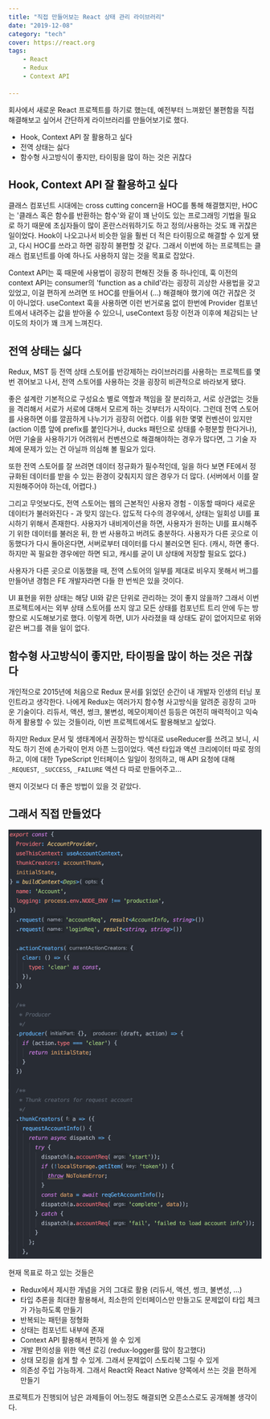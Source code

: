 ```yaml
---
title: "직접 만들어보는 React 상태 관리 라이브러리"
date: "2019-12-08"
category: "tech"
cover: https://react.org
tags:
    - React
    - Redux
    - Context API

---
```


회사에서 새로운 React 프로젝트를 하기로 했는데, 예전부터 느껴왔던 불편함을 직접 해결해보고 싶어서 간단하게 라이브러리를 만들어보기로 했다.

- Hook, Context API 잘 활용하고 싶다
- 전역 상태는 싫다
- 함수형 사고방식이 좋지만, 타이핑을 많이 하는 것은 귀찮다

## Hook, Context API 잘 활용하고 싶다

클래스 컴포넌트 시대에는 cross cutting concern을 HOC를 통해 해결했지만, HOC는 '클래스 혹은 함수를 반환하는 함수'와 같이 꽤 난이도 있는 프로그래밍 기법을 필요로 하기 때문에 초심자들이 많이 혼란스러워하기도 하고 정의/사용하는 것도 꽤 귀찮은 일이었다. Hook이 나오고나서 비슷한 일을 훨씬 더 적은 타이핑으로 해결할 수 있게 됐고, 다시 HOC를 쓰라고 하면 굉장히 불편할 것 같다. 그래서 이번에 하는 프로젝트는 클래스 컴포넌트를 아예 하나도 사용하지 않는 것을 목표로 잡았다.

Context API는 훅 때문에 사용법이 굉장히 편해진 것들 중 하나인데, 훅 이전의 context API는 consumer의 'function as a child'라는 굉장히 괴상한 사용법을 갖고 있었고, 이걸 편하게 쓰려면 또 HOC를 만들어서 (...) 해결해야 했기에 여간 귀찮은 것이 아니었다. useContext 훅을 사용하면 이런 번거로움 없이 한번에 Provider 컴포넌트에서 내려주는 값을 받아올 수 있으니, useContext 등장 이전과 이후에 체감되는 난이도의 차이가 꽤 크게 느껴진다.

## 전역 상태는 싫다

Redux, MST 등 전역 상태 스토어를 반강제하는 라이브러리를 사용하는 프로젝트를 몇 번 겪어보고 나서, 전역 스토어를 사용하는 것을 굉장히 비관적으로 바라보게 됐다.

좋은 설계란 기본적으로 구성요소 별로 역할과 책임을 잘 분리하고, 서로 상관없는 것들을 격리해서 서로가 서로에 대해서 모르게 하는 것부터가 시작이다. 그런데 전역 스토어를 사용하면 이를 깔끔하게 나누기가 굉장히 어렵다. 이를 위한 몇몇 컨벤션이 있지만 (action 이름 앞에 prefix를 붙인다거나, ducks 패턴으로 상태를 수평분할 한다거나), 어떤 기술을 사용하기가 어려워서 컨벤션으로 해결해야하는 경우가 많다면, 그 기술 자체에 문제가 있는 건 아닐까 의심해 볼 필요가 있다.

또한 전역 스토어를 잘 쓰려면 데이터 정규화가 필수적인데, 일을 하다 보면 FE에서 정규화된 데이터를 받을 수 있는 환경이 갖춰지지 않은 경우가 더 많다. (서버에서 이를 잘 지원해주어야 하는데, 어렵다.)

그리고 무엇보다도, 전역 스토어는 웹의 근본적인 사용자 경험 - 이동할 때마다 새로운 데이터가 불러와진다 - 과 맞지 않는다. 압도적 다수의 경우에서, 상태는 일회성 UI를 표시하기 위해서 존재한다. 사용자가 내비게이션을 하면, 사용자가 원하는 UI를 표시해주기 위한 데이터를 불러온 뒤, 한 번 사용하고 버려도 충분하다. 사용자가 다른 곳으로 이동했다가 다시 돌아온다면, 서버로부터 데이터를 다시 불러오면 된다. (캐시, 하면 좋다. 하지만 꼭 필요한 경우에만 하면 되고, 캐시를 굳이 UI 상태에 저장할 필요도 없다.)

사용자가 다른 곳으로 이동했을 때, 전역 스토어의 일부를 제대로 비우지 못해서 버그를 만들어낸 경험은 FE 개발자라면 다들 한 번씩은 있을 것이다.

UI 표현을 위한 상태는 해당 UI와 같은 단위로 관리하는 것이 좋지 않을까? 그래서 이번 프로젝트에서는 외부 상태 스토어를 쓰지 않고 모든 상태를 컴포넌트 트리 안에 두는 방향으로 시도해보기로 했다. 이렇게 하면, UI가 사라졌을 때 상태도 같이 없어지므로 위와 같은 버그를 겪을 일이 없다.

## 함수형 사고방식이 좋지만, 타이핑을 많이 하는 것은 귀찮다

개인적으로 2015년에 처음으로 Redux 문서를 읽었던 순간이 내 개발자 인생의 터닝 포인트라고 생각한다. 나에게 Redux는 여러가지 함수형 사고방식을 알려준 굉장히 고마운 기술이다. 리듀서, 액션, 썽크, 불변성, 메모이제이션 등등은 여전히 매력적이고 익숙하게 활용할 수 있는 것들이라, 이번 프로젝트에서도 활용해보고 싶었다.

하지만 Redux 문서 및 생태계에서 권장하는 방식대로 useReducer를 쓰려고 보니, 시작도 하기 전에 손가락이 먼저 아픈 느낌이었다. 액션 타입과 액션 크리에이터 따로 정의하고, 이에 대한 TypeScript 인터페이스 일일이 정의하고, 매 API 요청에 대해 `_REQUEST`, `_SUCCESS`, `_FAILURE` 액션 다 따로 만들어주고...

왠지 이것보다 더 좋은 방법이 있을 것 같았다.

## 그래서 직접 만들었다

<img src="./ex.png">

현재 목표로 하고 있는 것들은

- Redux에서 제시한 개념을 거의 그대로 활용 (리듀서, 액션, 썽크, 불변성, ...)
- 타입 추론을 최대한 활용해서, 최소한의 인터페이스만 만들고도 문제없이 타입 체크가 가능하도록 만들기
- 반복되는 패턴을 정형화
- 상태는 컴포넌트 내부에 존재
- Context API 활용해서 편하게 쓸 수 있게
- 개발 편의성을 위한 액션 로깅 (redux-logger를 많이 참고했다)
- 상태 모킹을 쉽게 할 수 있게. 그래서 문제없이 스토리북 그릴 수 있게
- 의존성 주입 가능하게. 그래서 React와 React Native 양쪽에서 쓰는 것을 편하게 만들기

프로젝트가 진행되어 남은 과제들이 어느정도 해결되면 오픈소스로도 공개해볼 생각이다.